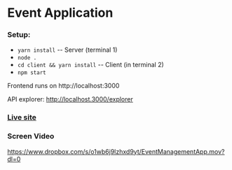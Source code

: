 # Event Application

### Setup:

- `yarn install` -- Server (terminal 1)
- `node .`
- `cd client && yarn install` -- Client (in terminal 2)
- `npm start`

Frontend runs on http://localhost:3000

API explorer: http://localhost.3000/explorer


### [Live site](https://react-loopback-postgres-app.herokuapp.com/)

### Screen Video
https://www.dropbox.com/s/o1wb6j9lzhxd9yt/EventManagementApp.mov?dl=0
